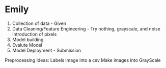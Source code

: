 # Emily

1) Collection of data - Given
2) Data Cleaning/Feature Engineering - Try nothing, grayscale, and noise introduction of pixels
3) Model building
4) Evalute Model
5) Model Deployment - Submission

Preprocessing Ideas:
Labels image into a csv
Make images into GrayScale
